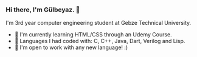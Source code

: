 ### Hi there, I'm Gülbeyaz. 👋


I'm 3rd year computer engineering student at Gebze Technical University.
- 🌱 I'm currently learning HTML/CSS through an Udemy Course.
- 🌱 Languages I had coded with: C, C++, Java, Dart, Verilog and Lisp.
- 🌱 I'm open to work with any new language! :) 


